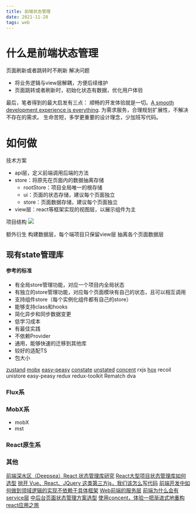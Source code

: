 ```yaml
---
title: 前端状态管理
date: 2021-11-28
tags: web
---
```


# 什么是前端状态管理

页面刷新或者跳转时不刷新
解决问题

- 将业务逻辑与view层解耦，方便后续维护
- 页面跳转或者刷新时，初始化状态有数据，优化用户体验

最后，笔者得到的最大启发有三点：
顺畅的开发体验就是一切。[A smooth development experience is everything](https://medium.com/skillshare-team/how-we-ditched-redux-for-mobx-a05442279a2b).
为需求服务，合理规划扩展性，不解决不存在的需求。
生命苦短，多学更重要的设计理念，少加班写代码。

# 如何做

技术方案

- api层，定义前端调用后端的方法
- store：将原先在页面内的数据抽离存储 
   - rootStore：项目全局唯一的根存储
   - ui：页面的状态存储，建议每个页面独立
   - store：页面数据存储，建议每个页面独立
- view层：react等框架实现的视图层，以展示组件为主

项目结构
![](https://intranetproxy.alipay.com/skylark/lark/0/2021/jpeg/323891/1639020498730-ce4c7b5d-3404-4091-9c6c-ac33ff864eac.jpeg#id=sT3Rf&originHeight=556&originWidth=969&originalType=binary&ratio=1&rotation=0&showTitle=false&status=done&style=none&title=)

额外衍生
构建数据层，每个端项目只保留view层
抽离各个页面数据层

## 现有state管理库

#### 参考的标准

- 有全局store管理功能，对应一个项目内全局状态
- 有独立的store管理功能，对应每个页面模块有自己的状态，且可以相互调用
- 支持组件store（每个实例化组件都有自己的store）
- 能够支持class和hooks
- 简化异步和同步数据变更
- 低学习成本
- 有最佳实践
- 不依赖Provider
- 通用，能够快速的迁移到其他库
- 较好的适配TS
- 包大小

[zustand](https://github.com/pmndrs/zustand)
[mobx](https://github.com/mobxjs/mobx)
[easy-peasy](https://github.com/ctrlplusb/easy-peasy)
[constate](https://github.com/diegohaz/constate)
[unstated](https://github.com/jamiebuilds/unstated)
[concent](https://concentjs.github.io/concent-doc/)
rxjs
[hox](https://github.com/umijs/hox)
recoil
unistore
easy-peasy
redux
redux-toolkit
Rematch
dva

### Flux系

### MobX系

- mobX
- mst

### React原生系

### 其他

[前端深水区（Deepsea）React 状态管理库研究](https://github.com/w10036w/blog/blob/master/posts/subjects/fe-state-mgmt.zh.md)
[React大型项目状态管理库如何选型](https://segmentfault.com/a/1190000040372010)
[抛开 Vue、React、JQuery 这类第三方js，我们该怎么写代码](https://zhuanlan.zhihu.com/p/67208595)
[前端开发中如何做到领域逻辑的实现不依赖于具体框架](https://www.zhihu.com/question/320409598)
[Web前端的服务层](https://blog.csdn.net/xc917563264/article/details/80512466)
[前端为什么会有service层](https://cnodejs.org/topic/5c78f0645b8cb21491ca4f77)
[中后台页面状态管理方案选型](https://www.sytone.me/b-system-state-management)
[使用concent，体验一把渐进式地重构react应用之旅](https://zhuanlan.zhihu.com/p/80897249)
